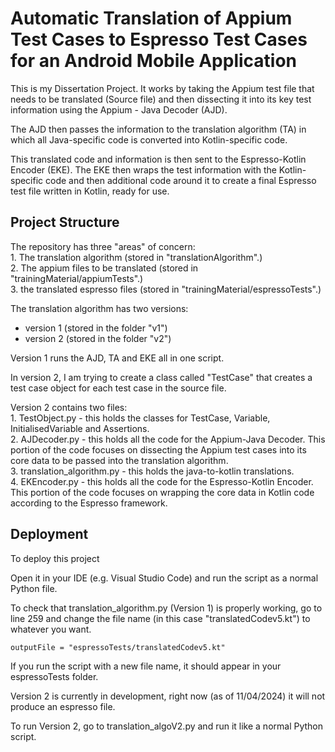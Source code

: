 
# Automatic Translation of Appium Test Cases to Espresso Test Cases for an Android Mobile Application

This is my Dissertation Project. It works by taking the Appium test file that needs to be translated (Source file) and then dissecting it into its key test information using the Appium - Java Decoder (AJD). 

The AJD then passes the information to the translation algorithm (TA) in which all Java-specific code is converted into Kotlin-specific code. 

This translated code and information is then sent to the Espresso-Kotlin Encoder (EKE). The EKE then wraps the test information with the Kotlin-specific code and then additional code around it to create a final Espresso test file written in Kotlin, ready for use. 



## Project Structure

The repository has three "areas" of concern:   
    1. The translation algorithm (stored in "translationAlgorithm".)  
    2. The appium files to be translated (stored in "trainingMaterial/appiumTests".)   
    3. the translated espresso files (stored in "trainingMaterial/espressoTests".)  

The translation algorithm has two versions:  
- version 1 (stored in the folder "v1")  
- version 2 (stored in the folder "v2")  

Version 1 runs the AJD, TA and EKE all in one script.

In version 2, I am trying to create a class called "TestCase" that creates a test case object for each test case in the source file.

Version 2 contains two files:  
    1. TestObject.py - this holds the classes for TestCase, Variable, InitialisedVariable and Assertions.  
    2. AJDecoder.py - this holds all the code for the Appium-Java Decoder. This portion of the code focuses on dissecting the Appium test cases into its core data to be passed into the translation algorithm.  
    3. translation_algorithm.py - this holds the java-to-kotlin translations.  
    4. EKEncoder.py - this holds all the code for the Espresso-Kotlin Encoder. This portion of the code focuses on wrapping the core data in Kotlin code according to the Espresso framework.   

## Deployment

To deploy this project

Open it in your IDE (e.g. Visual Studio Code) and run the script as a normal Python file. 

To check that translation_algorithm.py (Version 1) is properly working, go to line 259 and change the file name (in this case "translatedCodev5.kt") to whatever you want. 

```
outputFile = "espressoTests/translatedCodev5.kt"

```

If you run the script with a new file name, it should appear in your espressoTests folder. 

Version 2 is currently in development, right now (as of 11/04/2024) it will not produce an espresso file.  

To run Version 2, go to translation_algoV2.py and run it like a normal Python script.
